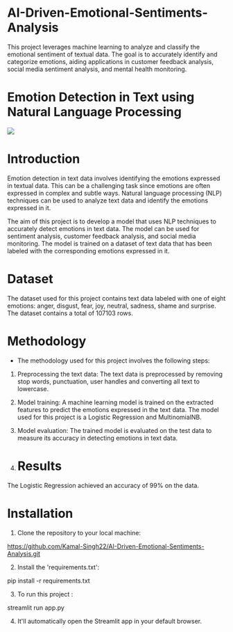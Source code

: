 # AI-Driven-Emotional-Sentiments-Analysis
This project leverages machine learning to analyze and classify the emotional sentiment of textual data. The goal is to accurately identify and categorize emotions, aiding applications in customer feedback analysis, social media sentiment analysis, and mental health monitoring.


# Emotion Detection in Text using Natural Language Processing

<img src=".\project\index.png"/>


<br>

# Introduction
Emotion detection in text data involves identifying the emotions expressed in textual data. This can be a challenging task since emotions are often expressed in complex and subtle ways. Natural language processing (NLP) techniques can be used to analyze text data and identify the emotions expressed in it.

The aim of this project is to develop a model that uses NLP techniques to accurately detect emotions in text data. The model can be used for sentiment analysis, customer feedback analysis, and social media monitoring. The model is trained on a dataset of text data that has been labeled with the corresponding emotions expressed in it.

# Dataset
The <a src="./data/">dataset</a> used for this project contains text data labeled with one of eight emotions: anger, disgust, fear, joy, neutral, sadness, shame and surprise. The dataset contains a total of 107103 rows.

# Methodology
- The methodology used for this project involves the following steps:
1. Preprocessing the text data: The text data is preprocessed by removing stop words, punctuation, user handles and converting all text to lowercase. 
2. Model training: A machine learning model is trained on the extracted features to predict the emotions expressed in the text data. The model used for this project is a Logistic Regression and MultinomialNB.
3. Model evaluation: The trained model is evaluated on the test data to measure its accuracy in detecting emotions in text data.

4. # Results
The Logistic Regression achieved an accuracy of 99% on the data.

# Installation
1. Clone the repository to your local machine:

https://github.com/Kamal-Singh22/AI-Driven-Emotional-Sentiments-Analysis.git


2. Install the 'requirements.txt':

pip install -r requirements.txt


3. To run this project :

streamlit run app.py


4. It'll automatically open the Streamlit app in your default browser.


